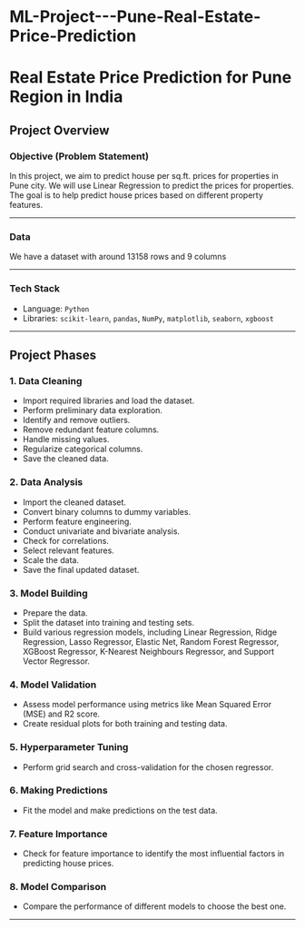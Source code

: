 # ML-Project---Pune-Real-Estate-Price-Prediction 

# Real Estate Price Prediction for Pune Region in India

## Project Overview

### Objective (Problem Statement)
In this project, we aim to predict house per sq.ft. prices for properties in Pune city. We will use Linear Regression to predict the prices for properties. The goal is to help predict house prices based on different property features.

---

### Data
We have a dataset with around 13158 rows and 9 columns

---

### Tech Stack
- Language: `Python`
- Libraries: `scikit-learn`, `pandas`, `NumPy`, `matplotlib`, `seaborn`, `xgboost`

---

## Project Phases

### 1. Data Cleaning
- Import required libraries and load the dataset.
- Perform preliminary data exploration.
- Identify and remove outliers.
- Remove redundant feature columns.
- Handle missing values.
- Regularize categorical columns.
- Save the cleaned data.

### 2. Data Analysis
- Import the cleaned dataset.
- Convert binary columns to dummy variables.
- Perform feature engineering.
- Conduct univariate and bivariate analysis.
- Check for correlations.
- Select relevant features.
- Scale the data.
- Save the final updated dataset.

### 3. Model Building
- Prepare the data.
- Split the dataset into training and testing sets.
- Build various regression models, including Linear Regression, Ridge Regression, Lasso Regressor, Elastic Net, Random Forest Regressor, XGBoost Regressor, K-Nearest Neighbours Regressor, and Support Vector Regressor.

### 4. Model Validation
- Assess model performance using metrics like Mean Squared Error (MSE) and R2 score.
- Create residual plots for both training and testing data.

### 5. Hyperparameter Tuning
- Perform grid search and cross-validation for the chosen regressor.

### 6. Making Predictions
- Fit the model and make predictions on the test data.

### 7. Feature Importance
- Check for feature importance to identify the most influential factors in predicting house prices.

### 8. Model Comparison
- Compare the performance of different models to choose the best one.

---

